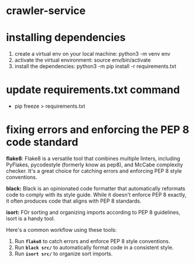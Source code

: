 # crawler-service

# installing dependencies
  1. create a virtual env on your local machine: python3 -m venv env
  2. activate the virtual environment: source env/bin/activate
  3. install the dependencies: python3 -m pip install -r requirements.txt

# update requirements.txt command
  - pip freeze > requirements.txt

# fixing errors and enforcing the PEP 8 code standard
  **flake8**: Flake8 is a versatile tool that combines multiple linters,
  including PyFlakes, pycodestyle (formerly know as pep8), and McCabe
  complexity checker. It's a great choice for catching errors and
  enforcing PEP 8 style conventions.

  **black:** Black is an opinionated code formatter that automatically
  reformats code to comply with its style guide. While it doesn't
  enforce PEP 8 exactly, it often produces code that aligns with
  PEP 8 standards.

  **isort:** FOr sorting and organizing imports according to PEP 8 guidelines,
  isort is a handy tool.

  Here's a common workflow using these tools:
  1. Run **`flake8`** to catch errors and enforce PEP 8 style conventions.
  2. Run **`black src/`** to automatically format code in a consistent style.
  3. Run **`isort src/`** to organize sort imports.
